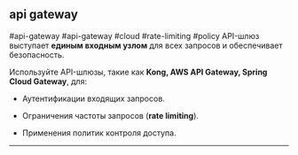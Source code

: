 ## api gateway
#api-gateway #api-gateway #cloud #rate-limiting #policy
API-шлюз выступает **единым входным узлом** для всех запросов и обеспечивает безопасность.

Используйте API-шлюзы, такие как **Kong, AWS API Gateway, Spring Cloud Gateway**, для:

- Аутентификации входящих запросов.
    
- Ограничения частоты запросов (**rate limiting**).
    
- Применения политик контроля доступа.

----

